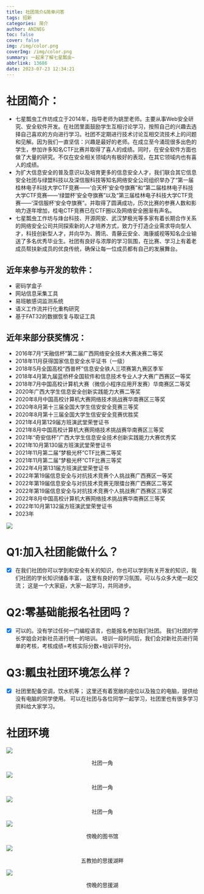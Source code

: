 ```yaml
---
title: 社团简介&简单问答
tags: 招新
categories: 简介
author: ANINEG
toc: false
cover: false
img: /img/color.png
coverImg: /img/color.png
summary: 一起来了解七星瓢虫~
abbrlink: 13686
date: 2023-07-23 12:34:21
---
```


# 社团简介：

- 七星瓢虫工作坊成立于2014年，指导老师为姚罡老师。主要从事Web安全研究、安全软件开发。在社团里面鼓励学生互相讨论学习，按照自己的兴趣去选择自己喜欢的方向进行学习。社团不定期进行技术讨论互相交流技术上的问题和见解。因为我们一直坚信：兴趣是最好的老师。在成立至今涌现很多出色的学生，参加许多知名CTF比赛并取得了喜人的成绩。同时，在安全软件方面也做了大量的研究。不仅在安全相关领域内有极好的表现，在其它领域内也有喜人的成绩。
- 为扩大信息安全的普及意识以及培育更多的信息安全人才，我们联合其它信息安全社团与绿盟科技以及深信服科技等知名网络安全公司组织举办了“第一届桂林电子科技大学CTF竞赛——‘合天杯’安全夺旗赛”和“第二届桂林电子科技大学CTF竞赛——‘绿盟杯’安全夺旗赛”以及“第三届桂林电子科技大学CTF竞赛——‘深信服杯’安全夺旗赛”。并取得了圆满成功，历次比赛的参赛人数和影响力逐年增加，桂电CTF竞赛已在CTF圈以及网络安全圈渐有声名。
- 七星瓢虫工作坊与烽台科技、开源网安、武汉梦极光等多家有着长期合作关系的网络安全公司共同探索新的人才培养方式，致力于打造企业需求导向型人才，科技创新型人才，并向华为、腾讯、青藤云安全、海康威视等知名企业输送了多名优秀毕业生。社团有良好与浓厚的学习氛围，在比赛、学习上有着老成员帮扶新成员的优良传统，确保让每一位成员都有自己的发展舞台。

## 近年来参与开发的软件：

- 密码学盒子
- 网站信息采集工具
- 易班敏感词监测系统
- 语义工作流并行化重构研究
- 基于FAT32的数据恢复与取证工具

## 近年来部分获奖情况：

- 2016年7月“天融信杯”第二届广西网络安全技术大赛决赛二等奖
- 2018年11月获得国家信息安全水平证书（一级）
- 2018年5月全国高校“西普杯”信息安全铁人三项赛第九赛区季军
- 2018年4月第九届蓝桥杯全国软件和信息技术专业人才大赛广西赛区一等奖
- 2018年7月中国高校计算机大赛（微信小程序应用开发赛）华南赛区二等奖
- 2020年广西大学生信息安全创新实践能力大赛二等奖
- 2020年8月中国高校计算机大赛网络技术挑战赛华南赛区三等奖
- 2020年8月第十三届全国大学生信安安全竞赛三等奖
- 2020年8月第十三届全国大学生信安安全竞赛优胜奖
- 2021年4月第129届方班演武堂荣誉证书
- 2021年8月中国高校计算机大赛网络技术挑战赛华南赛区三等奖
- 2021年“奇安信杯”广西大学生信息安全技术创新实践能力大赛优秀奖
- 2021年10月第130届方班演武堂荣誉证书
- 2021年11月第二届“梦极光杯”CTF比赛二等奖
- 2021年11月第二届“梦极光杯”CTF比赛三等奖
- 2022年4月第131届方班演武堂荣誉证书
- 2022年第19届信息安全与对抗技术竞赛个人挑战赛广西赛区一等奖
- 2022年第19届信息安全与对抗技术竞赛无限擂台赛广西赛区二等奖
- 2022年第19届信息安全与对抗技术竞赛个人挑战赛广西赛区三等奖
- 2022年8月中国高校计算机大赛网络技术挑战赛华南赛区三等奖
- 2022年10月第132届方班演武堂荣誉证书
- 2023年

![](/img/qixingpc.png)

# Q1:加入社团能做什么？

- [x] 在我们社团你可以学到和安全有关的知识，你也可以学到有关开发的知识，我们社团的学长知识储备丰富， 这里有良好的学习氛围，可以与众多大佬一起交流； 这是一个大家庭，大家一起学习，共同进步。

# Q2:零基础能报名社团吗？

- [x] 可以的。没有学过任何一门编程语言，也能报名参加我们社团。 我们社团的学长学姐会对新社员进行统一的培训。 培训一段时间后，我们会对新社员进行简单的考核，考核成绩=考核实际分数+培训平时分。

# Q3:瓢虫社团环境怎么样？

- [x] 社团里配备空调，饮水机等； 这里还有着宽敞的座位以及独立的电脑，提供给没有电脑的同学使用。 可以在社团与各位同学一起学习，社团里也有很多学习资料给大家学习。

# 社团环境

![](/img/img-21.jpg)

<center>社团一角</center>

![](/img/img-22.jpg)

<center>社团一角</center>

![](/img/img-23.jpg)

<center>社团一角</center>

![](/img/tsg.jpg)

<center>傍晚的图书馆</center>

![](/img/syhp.jpg)

<center>五教拍的思援湖畔</center>

![](/img/syh.jpg)

<center>傍晚的思援湖</center>

